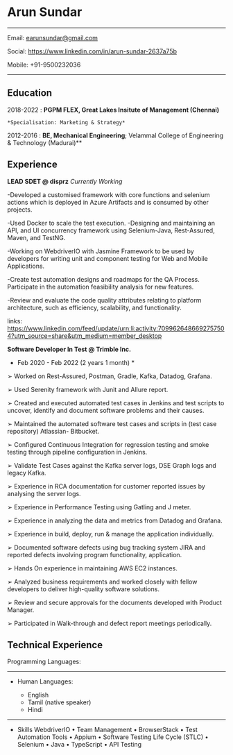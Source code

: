 Arun Sundar
============

-------------------     ----------------------------
Email:                                   earunsundar@gmail.com

Social:                                  https://www.linkedin.com/in/arun-sundar-2637a75b

Mobile:                                  +91-9500232036
-------------------     ----------------------------

Education
---------

2018-2022
:   **PGPM FLEX, Great Lakes Insitute of Management (Chennai)**

    *Specialisation: Marketing & Strategy*

2012-2016
:   **BE, Mechanical Engineering**; Velammal College of Engineering & Technology (Madurai)**

    

Experience
----------

**LEAD SDET @ disprz**
   *Currently Working*
   
-Developed a customised framework with core functions and selenium actions which is deployed in Azure Artifacts and is consumed by other projects. 

-Used Docker to scale the test execution.
-Designing and maintaining an API, and UI concurrency framework using Selenium-Java, Rest-Assured, Maven, and TestNG.

-Working on WebdriverIO with Jasmine Framework to be used by developers for writing unit and component testing for Web and Mobile Applications.

-Create test automation designs and roadmaps for the QA Process. Participate in the automation feasibility analysis for new features.

-Review and evaluate the code quality attributes relating to platform architecture, such as efficiency, scalability, and functionality.

links: https://www.linkedin.com/feed/update/urn:li:activity:7099626486692757504?utm_source=share&utm_medium=member_desktop


**Software Developer In Test @ Trimble Inc.**

* Feb 2020 - Feb 2022 (2 years 1 month) *

➢ Worked on Rest-Assured, Postman, Gradle, Kafka, Datadog, Grafana.

➢ Used Serenity framework with Junit and Allure report.

➢ Created and executed automated test cases in Jenkins and test scripts to uncover, identify and
document software problems and their causes.

➢ Maintained the automated software test cases and scripts in (test case repository) Atlassian-
Bitbucket.

➢ Configured Continuous Integration for regression testing and smoke testing through pipeline
configuration in Jenkins.

➢ Validate Test Cases against the Kafka server logs, DSE Graph logs and legacy Kafka.

➢ Experience in RCA documentation for customer reported issues by analysing the server logs.

➢ Experience in Performance Testing using Gatling and J meter.

➢ Experience in analyzing the data and metrics from Datadog and Grafana.

➢ Experience in build, deploy, run & manage the application individually.

➢ Documented software defects using bug tracking system JIRA and reported defects involving program functionality, application.

➢ Hands On experience in maintaining AWS EC2 instances.

➢ Analyzed business requirements and worked closely with fellow developers to deliver high-quality software solutions.

➢ Review and secure approvals for the documents developed with Product Manager.

➢ Participated in Walk-through and defect report meetings periodically.


Technical Experience
--------------------

Programming Languages:   

[ref]: https://github.com/githubuser/superlongprojectname


----------------------------------------

* Human Languages:

     * English 
     * Tamil (native speaker)
     * Hindi
----------------------------------------
* Skills
WebdriverIO • Team Management • BrowserStack • Test Automation Tools • Appium • Software
Testing Life Cycle (STLC) • Selenium • Java • TypeScript • API Testing

